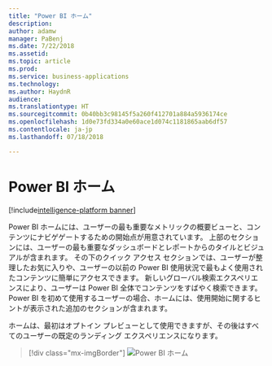 ```yaml
---
title: "Power BI ホーム"
description: 
author: adamw
manager: PaBenj
ms.date: 7/22/2018
ms.assetid: 
ms.topic: article
ms.prod: 
ms.service: business-applications
ms.technology: 
ms.author: HaydnR
audience: 
ms.translationtype: HT
ms.sourcegitcommit: 0b40bb3c98145f5a260f412701a884a5936174ce
ms.openlocfilehash: 1d0e73fd334a0e60ace1d074c1181865aab6df57
ms.contentlocale: ja-jp
ms.lasthandoff: 07/18/2018

---
```

# <a name="power-bi-home"></a>Power BI ホーム

[!include[intelligence-platform banner](../../includes/intelligence-platform.md)]



Power BI ホームには、ユーザーの最も重要なメトリックの概要ビューと、コンテンツにナビゲゲートするための開始点が用意されています。 上部のセクションには、ユーザーの最も重要なダッシュボードとレポートからのタイルとビジュアルが含まれます。 その下のクイック アクセス セクションでは、ユーザーが整理したお気に入りや、ユーザーの以前の Power BI 使用状況で最もよく使用されたコンテンツに簡単にアクセスできます。 新しいグローバル検索エクスペリエンスにより、ユーザーは Power BI 全体でコンテンツをすばやく検索できます。 Power BI を初めて使用するユーザーの場合、ホームには、使用開始に関するヒントが表示された追加のセクションが含まれます。

ホームは、最初はオプトイン プレビューとして使用できますが、その後はすべてのユーザーの既定のランディング エクスペリエンスになります。

> [!div class="mx-imgBorder"]
> ![](media/power-bi-home.png "Power BI ホーム")

